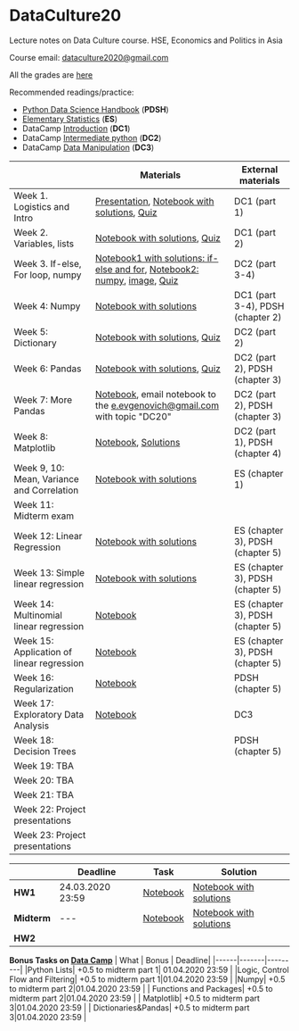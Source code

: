 # DataCulture20
Lecture notes on Data Culture course. HSE, Economics and Politics in Asia

Course email: dataculture2020@gmail.com

All the grades are [here](https://docs.google.com/spreadsheets/d/1P6eHnt8p2zl3XIBz3kF4JMqGgmr4uupEicDqoDpSauw/edit?usp=sharing)

Recommended readings/practice:
* [Python Data Science Handbook](https://jakevdp.github.io/PythonDataScienceHandbook/index.html) (**PDSH**)
* [Elementary Statistics](https://cnx.org/exports/7c25472c-19f0-413a-a561-9168925edd9d@4.1.pdf/elementary-statistics-4.1.pdf) (**ES**) 
* DataCamp [Introduction](https://learn.datacamp.com/courses/intro-to-python-for-data-science)  (**DC1**)
* DataCamp [Intermediate python](https://learn.datacamp.com/courses/intermediate-python) (**DC2**)
* DataCamp [Data Manipulation](https://learn.datacamp.com/courses/data-manipulation-with-pandas) (**DC3**)

|         | Materials     | External materials|
| ------- | ------------- | ------------- |
| Week 1. Logistics and Intro  | [Presentation](https://docs.google.com/presentation/d/1vN23KKk7OWdoL-mRhW2JvpUHvmMCfsaul3EaxGK3SxQ/edit?usp=sharing), [Notebook with solutions](https://colab.research.google.com/drive/1hZVQMz-ZiBULGzdnT6ZgpPvZu_wg67Zz), [Quiz](https://forms.gle/P5CWq52cR4Cugbzn7)  | DC1 (part 1)|
| Week 2. Variables, lists | [Notebook with solutions](https://colab.research.google.com/drive/1HiZ9gQOO1jbTS3VGdYJMejBEhXHfVeIj), [Quiz](https://forms.gle/quk5RoKA4XNaP2Rn9)| DC1 (part 2)|
|Week 3. If-else, For loop, numpy | [Notebook1 with solutions: if-else and for](https://colab.research.google.com/drive/1L-TAYRo5t23Cm8CF9z3gKxzmzyzQyKUZ), [Notebook2: numpy](https://drive.google.com/file/d/1krK47zzILf856msoJ4u6MSLNdBRi2Bae/view?usp=sharing), [image](https://drive.google.com/file/d/1Z5I7pfPfDkQx2HKg4QL94_xRHytk1fLb/view?usp=sharing), [Quiz](https://forms.gle/wdciaCvmYXZTzbwr5)| DC2 (part 3-4)|
| Week 4: Numpy | [Notebook with solutions](https://drive.google.com/file/d/1JnFFVN1Mk_1yfzgVc8bqoDECBHmz6TLK/view?usp=sharing)| DC1 (part 3-4),  PDSH (chapter 2)|
| Week 5: Dictionary  | [Notebook with solutions](https://colab.research.google.com/drive/1nyqvjaNf38eMLHB1jX_E_xeFY2INkYn8), [Quiz](https://docs.google.com/forms/d/e/1FAIpQLSdEvGhYM7AfZHdFrZmSNrF3lSriej6r8plcPdglLl2LR6PocA/viewform?usp=sf_link)| DC2 (part 2)|
| Week 6: Pandas | [Notebook with solutions](https://colab.research.google.com/drive/1XRHXJxblVXaHMuuh1sM0WKG4Z81G8qh8), [Quiz](https://forms.gle/iWH4g5fCfVTHsNWo6)| DC2 (part 2), PDSH (chapter 3)|
| Week 7: More Pandas | [Notebook](https://colab.research.google.com/drive/1sm88oZAi1PK9L3uI9LN3y3qW36mvBxJ8), email notebook to the e.evgenovich@gmail.com with topic "DC20"| DC2 (part 2), PDSH (chapter 3)|
|Week 8: Matplotlib | [Notebook](https://colab.research.google.com/drive/1CqCu-_PDdWDtvTKWGF28l14RZ8HzhMnG), [Solutions](https://colab.research.google.com/drive/1StqAkS8X7PPE6OeFcKrf8yWdhilCa0QL)| DC2 (part 1), PDSH (chapter 4)|
| Week 9, 10: Mean, Variance and Correlation | [Notebook with solutions](https://colab.research.google.com/drive/1AgOs3n4taYX2Q1wHLCYuhJvbnApNt_rj) | ES (chapter 1)|
| Week 11: Midterm exam ||
| Week 12: Linear Regression | [Notebook with solutions](https://colab.research.google.com/drive/14wmf4yUdkQuYC1gzSfdkwxKdfxK-Elrp) | ES (chapter 3), PDSH (chapter 5)|
| Week 13: Simple linear regression | [Notebook with solutions](https://github.com/polyhex-sqr/data_culture_hse/blob/master/seminar_6_correlation_linear_regression/regression_guide.ipynb)| ES (chapter 3), PDSH (chapter 5)|
| Week 14: Multinomial linear regression | [Notebook](https://colab.research.google.com/drive/1aKXa_s-4yzO925oDtDsgIyCytOhVGAvZ)| ES (chapter 3), PDSH (chapter 5)|
|Week 15: Application of linear regression | [Notebook](https://drive.google.com/file/d/1JJVby73V0EET0xNz8PINWKO54cKB1Mhf/view?usp=sharing)| ES (chapter 3), PDSH (chapter 5)|
|Week 16: Regularization | [Notebook](https://colab.research.google.com/drive/1My60Mvt5GobDuFE-Ea-4hChfHM0ow0uo?usp=sharing)|  PDSH (chapter 5)|
|Week 17: Exploratory Data Analysis| [Notebook](https://colab.research.google.com/drive/1BgDiEO_kyrlkkPcMmZaozAI0D_zfcRjk?usp=sharing)| DC3|
|Week 18: Decision Trees| | PDSH (chapter 5)|
|Week 19: TBA| |
|Week 20: TBA| |
|Week 21: TBA| |
|Week 22: Project presentations| |
|Week 23: Project presentations| |

| |Deadline | Task | Solution|
|-|---------|------|----------|
| **HW1** |24.03.2020 23:59| [Notebook](https://colab.research.google.com/drive/1JHv-EtanbzbwmAR6xb8s3kdJZWu0sOc6)| [Notebook with solutions](https://colab.research.google.com/drive/12PuxigKI8XRlgIfo1uX6HK7_7kHEzZw2)|
| **Midterm** | --- | [Notebook](https://drive.google.com/file/d/1pYPByGuHsZBPGoN8SWOMYQB0_T8ZLJPh/view?usp=sharing) | [Notebook with solutions](https://drive.google.com/file/d/1S7-w4Jduun2UL0xJPMs5OTslcOWPAmyR/view?usp=sharing) |
| **HW2**|   |    |    |


**Bonus Tasks on [Data Camp](https://www.datacamp.com/groups/shared_links/0c185098014555649ee2722bd7ae5b74ae52d89d4ace2762b521d636941ff422)**
| What | Bonus | Deadline|
|------|-------|---------|
|Python Lists| +0.5 to midterm part 1| 01.04.2020 23:59 |
|Logic, Control Flow and Filtering| +0.5 to midterm part 1|01.04.2020 23:59 |
|Numpy| +0.5 to midterm part 2|01.04.2020 23:59 |
| Functions and Packages| +0.5 to midterm part 2|01.04.2020 23:59 |
| Matplotlib| +0.5 to midterm part 3|01.04.2020 23:59 |
| Dictionaries&Pandas| +0.5 to midterm part 3|01.04.2020 23:59 |
